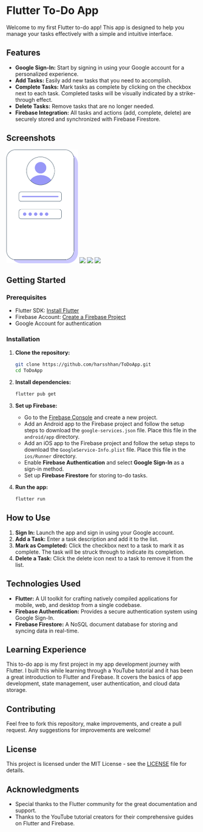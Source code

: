 # Flutter To-Do App

Welcome to my first Flutter to-do app! This app is designed to help you manage your tasks effectively with a simple and intuitive interface.

## Features

- **Google Sign-In:** Start by signing in using your Google account for a personalized experience.
- **Add Tasks:** Easily add new tasks that you need to accomplish.
- **Complete Tasks:** Mark tasks as complete by clicking on the checkbox next to each task. Completed tasks will be visually indicated by a strike-through effect.
- **Delete Tasks:** Remove tasks that are no longer needed.
- **Firebase Integration:** All tasks and actions (add, complete, delete) are securely stored and synchronized with Firebase Firestore.

## Screenshots
<img src="https://github.com/harsshhan/ToDoApp/blob/main/assets/images/login.png" style="height:300px">
<img src="https://github.com/harsshhan/blob/main/assets/images/img1.png" style="height:300px">
<img src="https://github.com/harsshhan/blob/main/assets/images/img2.png" style="height:300px">
<img src="https://github.com/harsshhan/blob/main/assets/images/user.png" style="height:300px">




## Getting Started

### Prerequisites

- Flutter SDK: [Install Flutter](https://flutter.dev/docs/get-started/install)
- Firebase Account: [Create a Firebase Project](https://firebase.google.com/)
- Google Account for authentication

### Installation

1. **Clone the repository:**

    ```bash
    git clone https://github.com/harsshhan/ToDoApp.git
    cd ToDoApp
    ```

2. **Install dependencies:**

    ```bash
    flutter pub get
    ```

3. **Set up Firebase:**

    - Go to the [Firebase Console](https://console.firebase.google.com/) and create a new project.
    - Add an Android app to the Firebase project and follow the setup steps to download the `google-services.json` file. Place this file in the `android/app` directory.
    - Add an iOS app to the Firebase project and follow the setup steps to download the `GoogleService-Info.plist` file. Place this file in the `ios/Runner` directory.
    - Enable **Firebase Authentication** and select **Google Sign-In** as a sign-in method.
    - Set up **Firebase Firestore** for storing to-do tasks.

4. **Run the app:**

    ```bash
    flutter run
    ```

## How to Use

1. **Sign In:** Launch the app and sign in using your Google account.
2. **Add a Task:** Enter a task description and add it to the list.
3. **Mark as Completed:** Click the checkbox next to a task to mark it as complete. The task will be struck through to indicate its completion.
4. **Delete a Task:** Click the delete icon next to a task to remove it from the list.

## Technologies Used

- **Flutter:** A UI toolkit for crafting natively compiled applications for mobile, web, and desktop from a single codebase.
- **Firebase Authentication:** Provides a secure authentication system using Google Sign-In.
- **Firebase Firestore:** A NoSQL document database for storing and syncing data in real-time.

## Learning Experience

This to-do app is my first project in my app development journey with Flutter. I built this while learning through a YouTube tutorial and it has been a great introduction to Flutter and Firebase. It covers the basics of app development, state management, user authentication, and cloud data storage.

## Contributing

Feel free to fork this repository, make improvements, and create a pull request. Any suggestions for improvements are welcome!

## License

This project is licensed under the MIT License - see the [LICENSE](LICENSE) file for details.

## Acknowledgments

- Special thanks to the Flutter community for the great documentation and support.
- Thanks to the YouTube tutorial creators for their comprehensive guides on Flutter and Firebase.
